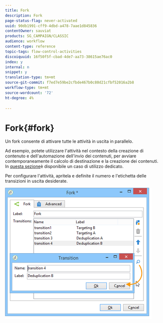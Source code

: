 ```yaml
---
title: Fork
description: Fork
page-status-flag: never-activated
uuid: 90db1991-cff9-4dbd-a478-7aae1d845836
contentOwner: sauviat
products: SG_CAMPAIGN/CLASSIC
audience: workflow
content-type: reference
topic-tags: flow-control-activities
discoiquuid: 16f50f5f-cbad-4de7-aa73-38615ae76ac0
index: y
internal: n
snippet: y
translation-type: tm+mt
source-git-commit: f7ed7e59be2cfbde467b0c80d21cfbf52016a2b8
workflow-type: tm+mt
source-wordcount: '72'
ht-degree: 4%

---
```



# Fork{#fork}

Un fork consente di attivare tutte le attività in uscita in parallelo.

Ad esempio, potete utilizzare l&#39;attività nel contesto della creazione di contenuto e dell&#39;automazione dell&#39;invio dei contenuti, per avviare contemporaneamente il calcolo di destinazione e la creazione dei contenuti. In [questa sezione](../../delivery/using/automating-via-workflows.md#creating-the-delivery-and-its-content)è disponibile un caso di utilizzo dedicato.

Per configurare l&#39;attività, apritela e definite il numero e l&#39;etichetta delle transizioni in uscita desiderate.

![](assets/s_user_segmentation_fork.png)
